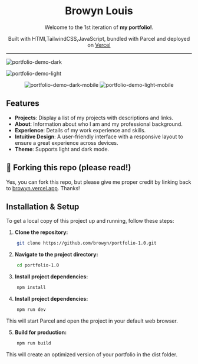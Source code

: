 <div align="center">

 <h1>Browyn Louis</h1>
 <p>
  Welcome to the 1st iteration of <strong>my portfolio!</strong>.
 </p>
 <p>
  Built with HTMl,TailwindCSS,JavaScript, bundled with Parcel and deployed on <a href="https://vercel.com">Vercel</a>
 </p>
 
</div>

<hr />

![portfolio-demo-dark](https://github.com/user-attachments/assets/7eb0ebd2-588c-4441-b571-9967ccfaffe6)

![portfolio-demo-light](https://github.com/user-attachments/assets/be30ad92-7f52-42dd-b314-c191eb3baa72)

<div align="center">
 <img src="https://github.com/user-attachments/assets/b5615661-4fed-4133-bedd-91158347167d" alt="portfolio-demo-dark-mobile" />
 <img src="https://github.com/user-attachments/assets/32211aad-cfd5-4daf-8077-3747ba2ff62d" alt="portfolio-demo-light-mobile" />
</div>

## Features

- **Projects**: Display a list of my projects with descriptions and links.
- **About**: Information about who I am and my professional background.
- **Experience**: Details of my work experience and skills.
- **Intuitive Design**: A user-friendly interface with a responsive layout to ensure a great experience across devices.
- **Theme**: Supports light and dark mode.

## 🚨 Forking this repo (please read!)

Yes, you can fork this repo, but please give me proper credit by linking back to [browyn.vercel.app](https://browyn.vercel.app). Thanks!

## Installation & Setup

To get a local copy of this project up and running, follow these steps:

1. **Clone the repository:**

```bash
    git clone https://github.com/browyn/portfolio-1.0.git
```

2. **Navigate to the project directory:**

```bash
    cd portfolio-1.0
```

3. **Install project dependencies:**

```bash
    npm install
```

4. **Install project dependencies:**

```bash
    npm run dev
```

This will start Parcel and open the project in your default web browser.

5. **Build for production:**

```bash
    npm run build
```

This will create an optimized version of your portfolio in the dist folder.
